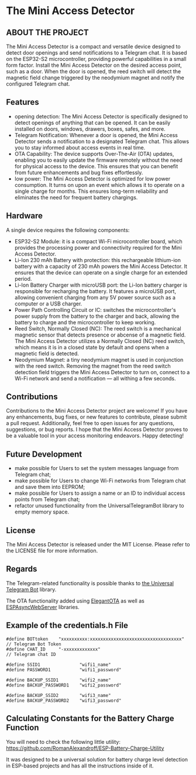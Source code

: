 # The Mini Access Detector

## ABOUT THE PROJECT
  
 The Mini Access Detector is a compact and versatile device designed to detect door openings and send notifications to a Telegram chat. It is based on the ESP32-S2 microcontroller, providing powerful capabilities in a small form factor. Install the Mini Access Detector on the desired access point, such as a door. When the door is opened, the reed switch will detect the magnetic field change triggered by the neodymium magnet and notify the configured Telegram chat.


## Features

 - opening detection: The Mini Access Detector is specifically designed to detect openings of anything that can be opened. It can be easily installed on doors, windows, drawers, boxes, safes, and more.
 - Telegram Notification: Whenever a door is opened, the Mini Access Detector sends a notification to a designated Telegram chat. This allows you to stay informed about access events in real time.
 - OTA Capability: The device supports Over-The-Air (OTA) updates, enabling you to easily update the firmware remotely without the need for physical access to the device. This ensures that you can benefit from future enhancements and bug fixes effortlessly.
 - low power: The Mini Access Detector is optimized for low power consumption. It turns on upon an event which allows it to operate on a single charge for months. This ensures long-term reliability and eliminates the need for frequent battery chargings.
 

## Hardware

 A single device requires the following components:
 - ESP32-S2 Module: it is a compact Wi-Fi microcontroller board, which provides the processing power and connectivity required for the Mini Access Detector.
 - Li-Ion 230 mAh Battery with protection: this rechargeable lithium-ion battery with a capacity of 230 mAh powers the Mini Access Detector. It ensures that the device can operate on a single charge for an extended period.
 - Li-Ion Battery Charger with microUSB port: the Li-Ion battery charger is responsible for recharging the battery. It features a microUSB port, allowing convenient charging from any 5V power source such as a computer or a USB charger.
 - Power Path Controlling Circuit or IC: switches the microcontroller's power supply from the battery to the charger and back, allowing the battery to charge and the microcontroller to keep working.
 - Reed Switch, Normally Closed (NC): The reed switch is a mechanical magnetic sensor that detects presence or abcense of a magnetic field. The Mini Access Detector utilizes a Normally Closed (NC) reed switch, which means it is in a closed state by default and opens when a magnetic field is detected.
 - Neodymium Magnet: a tiny neodymium magnet is used in conjunction with the reed switch. Removing the magnet from the reed switch detection field triggers the Mini Access Detector to turn on, connect to a Wi-Fi network and send a notification — all withing a few seconds.


## Contributions
 
Contributions to the Mini Access Detector project are welcome! If you have any enhancements, bug fixes, or new features to contribute, please submit a pull request. Additionally, feel free to open issues for any questions, suggestions, or bug reports. I hope that the Mini Access Detector proves to be a valuable tool in your access monitoring endeavors. Happy detecting!
 

## Future Development

 - make possible for Users to set the system messages language from Telegram chat;
 - make possible for Users to change Wi-Fi networks from Telegram chat and save them into EEPROM;
 - make possible for Users to assign a name or an ID to individual access points from Telegram chat;
 - refactor unused functionality from the UniversalTelegramBot library to empty memory space.


## License

The Mini Access Detector is released under the MIT License. Please refer to the LICENSE file for more information.


## Regards
      
The Telegram-related functionality is possible thanks to [the Universal Telegram Bot](https://github.com/witnessmenow/Universal-Arduino-Telegram-Bot) library.

The OTA functionality added using [ElegantOTA](https://github.com/ayushsharma82/ElegantOTA) as well as [ESPAsyncWebServer](https://github.com/me-no-dev/ESPAsyncWebServer) libraries.


## Example of the credentials.h File

```  
#define BOTtoken    "xxxxxxxxxx:xxxxxxxxxxxxxxxxxxxxxxxxxxxxxxxxxxx" // Telegram Bot Token
#define CHAT_ID     "-xxxxxxxxxxxxx"                                 // Telegram chat ID

#define SSID1               "wifi1_name"
#define PASSWORD1           "wifi1_password"

#define BACKUP_SSID1        "wifi2_name"
#define BACKUP_PASSWORD1    "wifi2_password"

#define BACKUP_SSID2        "wifi3_name"
#define BACKUP_PASSWORD2    "wifi3_password"
```


## Calculating Constants for the Battery Charge Function

You will need to check the following little utility:
https://github.com/RomanAlexandroff/ESP-Battery-Charge-Utility
      
It was designed to be a universal solution for battery charge level detection in ESP-based projects and has all the instructions inside of it.